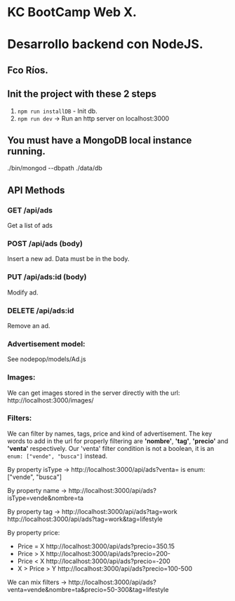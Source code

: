 # KC BootCamp Web X. 
# Desarrollo backend con NodeJS. 
## Fco Ríos.

## Init the project with these 2 steps
  1. `npm run installDB` - Init db.
  2. `npm run dev` -> Run an http server on localhost:3000

## You must have a MongoDB local instance running. 
./bin/mongod --dbpath ./data/db

## API Methods
### GET /api/ads
Get a list of ads

### POST /api/ads (body)
Insert a new ad. Data must be in the body.

### PUT /api/ads:id (body)
Modify ad. 

### DELETE /api/ads:id 
Remove an ad.

### Advertisement model:
See nodepop/models/Ad.js

### Images:
We can get images stored in the server directly with the url:
http://localhost:3000/images/<nombreRecurso>

### Filters:
We can filter by names, tags, price and kind of advertisement. 
The key words to add in the url for properly filtering are **'nombre'**, **'tag'**, **'precio'** and **'venta'** respectively.
Our 'venta' filter condition is not a boolean, it is an `enum: ["vende", "busca"]` instead.  

By property isType -> http://localhost:3000/api/ads?venta=<value>
  <value> is enum: ["vende", "busca"]

By property name -> http://localhost:3000/api/ads?isType=vende&nombre=ta

By property tag -> http://localhost:3000/api/ads?tag=work
                   http://localhost:3000/api/ads?tag=work&tag=lifestyle 

By property price:
  - Price = X http://localhost:3000/api/ads?precio=350.15 
  - Price > X http://localhost:3000/api/ads?precio=200- 
  - Price < X http://localhost:3000/api/ads?precio=-200 
  - X > Price > Y http://localhost:3000/api/ads?precio=100-500 
 
We can mix filters -> http://localhost:3000/api/ads?venta=vende&nombre=ta&precio=50-300&tag=lifestyle
